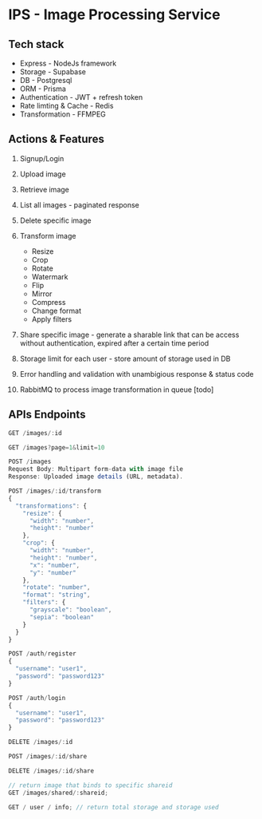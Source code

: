 # IPS - Image Processing Service

## Tech stack

- Express - NodeJs framework
- Storage - Supabase
- DB - Postgresql
- ORM - Prisma
- Authentication - JWT + refresh token
- Rate limting & Cache - Redis
- Transformation - FFMPEG

## Actions & Features

1. Signup/Login
2. Upload image
3. Retrieve image
4. List all images - paginated response
5. Delete specific image
6. Transform image
   - Resize
   - Crop
   - Rotate
   - Watermark
   - Flip
   - Mirror
   - Compress
   - Change format
   - Apply filters
7. Share specific image - generate a sharable link that can be access without authentication, expired after a certain time period

8. Storage limit for each user - store amount of storage used in DB

9. Error handling and validation with unambigious response & status code
10. RabbitMQ to process image transformation in queue [todo]

## APIs Endpoints

```js
GET /images/:id
```

```js
GET /images?page=1&limit=10
```

```js
POST /images
Request Body: Multipart form-data with image file
Response: Uploaded image details (URL, metadata).
```

```js
POST /images/:id/transform
{
  "transformations": {
    "resize": {
      "width": "number",
      "height": "number"
    },
    "crop": {
      "width": "number",
      "height": "number",
      "x": "number",
      "y": "number"
    },
    "rotate": "number",
    "format": "string",
    "filters": {
      "grayscale": "boolean",
      "sepia": "boolean"
    }
  }
}
```

```js
POST /auth/register
{
  "username": "user1",
  "password": "password123"
}
```

```js
POST /auth/login
{
  "username": "user1",
  "password": "password123"
}
```

```js
DELETE /images/:id
```

```js
POST /images/:id/share
```

```js
DELETE /images/:id/share
```

```js
// return image that binds to specific shareid
GET /images/shared/:shareid;
```

```js
GET / user / info; // return total storage and storage used
```

